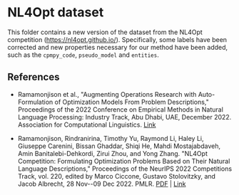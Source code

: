 # NL4Opt dataset

This folder contains a new version of the dataset from the NL4Opt competition (https://nl4opt.github.io/).
Specifically, some labels have been corrected and new properties necessary for our method have been added, such as the `cpmpy_code`, `pseudo_model` and `entities`.

## References

- Ramamonjison et al., "Augmenting Operations Research with Auto-Formulation of Optimization Models From Problem Descriptions," Proceedings of the 2022 Conference on Empirical Methods in Natural Language Processing: Industry Track, Abu Dhabi, UAE, December 2022. Association for Computational Linguistics. [Link](https://aclanthology.org/2022.emnlp-industry.4)

- Ramamonjison, Rindranirina, Timothy Yu, Raymond Li, Haley Li, Giuseppe Carenini, Bissan Ghaddar, Shiqi He, Mahdi Mostajabdaveh, Amin Banitalebi-Dehkordi, Zirui Zhou, and Yong Zhang. "NL4Opt Competition: Formulating Optimization Problems Based on Their Natural Language Descriptions," Proceedings of the NeurIPS 2022 Competitions Track, vol. 220, edited by Marco Ciccone, Gustavo Stolovitzky, and Jacob Albrecht, 28 Nov--09 Dec 2022. PMLR. [PDF](https://proceedings.mlr.press/v220/ramamonjison23a/ramamonjison23a.pdf) | [Link](https://proceedings.mlr.press/v220/ramamonjison23a.html)